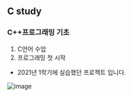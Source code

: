 ## C study

### C++프로그래밍 기초

1. C언어 수업
2. 프로그래밍 첫 시작

- 2021년 1학기에 실습했던 프로젝트 입니다.

![image](https://user-images.githubusercontent.com/89958157/133295052-ba3246c3-b8f8-42a7-b956-fcf5409c80c4.png)
